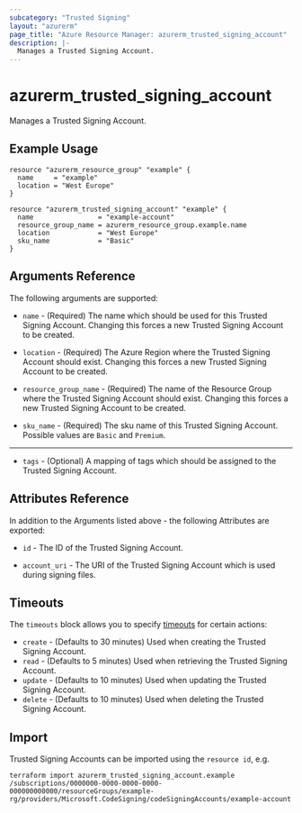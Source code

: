 ```yaml
---
subcategory: "Trusted Signing"
layout: "azurerm"
page_title: "Azure Resource Manager: azurerm_trusted_signing_account"
description: |-
  Manages a Trusted Signing Account.
---
```


# azurerm_trusted_signing_account

Manages a Trusted Signing Account.

## Example Usage

```hcl
resource "azurerm_resource_group" "example" {
  name     = "example"
  location = "West Europe"
}

resource "azurerm_trusted_signing_account" "example" {
  name                = "example-account"
  resource_group_name = azurerm_resource_group.example.name
  location            = "West Europe"
  sku_name            = "Basic"
}
```

## Arguments Reference

The following arguments are supported:

* `name` - (Required) The name which should be used for this Trusted Signing Account. Changing this forces a new Trusted Signing Account to be created.

* `location` - (Required) The Azure Region where the Trusted Signing Account should exist. Changing this forces a new Trusted Signing Account to be created.

* `resource_group_name` - (Required) The name of the Resource Group where the Trusted Signing Account should exist. Changing this forces a new Trusted Signing Account to be created.

* `sku_name` - (Required) The sku name of this Trusted Signing Account. Possible values are `Basic` and `Premium`.

---

* `tags` - (Optional) A mapping of tags which should be assigned to the Trusted Signing Account.


## Attributes Reference

In addition to the Arguments listed above - the following Attributes are exported: 

* `id` - The ID of the Trusted Signing Account.

* `account_uri` - The URI of the Trusted Signing Account which is used during signing files.

## Timeouts

The `timeouts` block allows you to specify [timeouts](https://www.terraform.io/language/resources/syntax#operation-timeouts) for certain actions:

* `create` - (Defaults to 30 minutes) Used when creating the Trusted Signing Account.
* `read` - (Defaults to 5 minutes) Used when retrieving the Trusted Signing Account.
* `update` - (Defaults to 10 minutes) Used when updating the Trusted Signing Account.
* `delete` - (Defaults to 10 minutes) Used when deleting the Trusted Signing Account.

## Import

Trusted Signing Accounts can be imported using the `resource id`, e.g.

```shell
terraform import azurerm_trusted_signing_account.example /subscriptions/0000000-0000-0000-0000-000000000000/resourceGroups/example-rg/providers/Microsoft.CodeSigning/codeSigningAccounts/example-account
```
